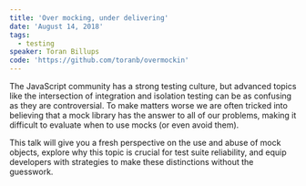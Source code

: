 ```yaml
---
title: 'Over mocking, under delivering'
date: 'August 14, 2018'
tags:
  - testing
speaker: Toran Billups
code: 'https://github.com/toranb/overmockin'
---
```


The JavaScript community has a strong testing culture, but advanced topics like the intersection of integration and isolation testing can be as confusing as they are controversial. To make matters worse we are often tricked into believing that a mock library has the answer to all of our problems, making it difficult to evaluate when to use mocks (or even avoid them).

This talk will give you a fresh perspective on the use and abuse of mock objects, explore why this topic is crucial for test suite reliability, and equip developers with strategies to make these distinctions without the guesswork.

